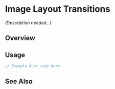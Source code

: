 # Image Layout Transitions

*(Description needed...)*

## Overview

## Usage

```rust
// Example Rust code here
```

## See Also

